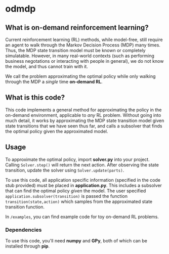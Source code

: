 # odmdp
## What is on-demand reinforcement learning?
Current reinforcement learning (RL) methods, while model-free, still require an agent to walk through the Markov Decision Process (MDP) many times. Thus, the MDP state transition model must be known or completely simulatable. However, in many real-world contexts (such as performing business negotations or interacting with people in general), we do not know the model, and thus cannot train with it. 

We call the problem approximating the optimal policy while only walking through the MDP a _single_ time **on-demand RL**.

## What is this code?
This code implements a general method for approximating the policy in the on-demand environment, applicable to _any_ RL problem. Without going into much detail, it works by approximating the MDP state transition model given state transitions that we have seen thus far, and calls a subsolver that finds the optimal policy given the approximated model.

## Usage
To approximate the optimal policy, import **solver.py** into your project. Calling `Solver.step()` will return the next action. After observing the state transition, update the solver using `Solver.update(parts)`.

To use this code, all application specific information (specified in the code stub provided) must be placed in **application.py**. This includes a subsolver that can find the optimal policy _given_ the model. The user specified `application.subsolver(transition)` is passed the function `transition(state,action)` which samples from the approximated state transition function.

In `/examples`, you can find example code for toy on-demand RL problems.

### Dependencies
To use this code, you'll need **numpy** and **GPy**, both of which can be installed through **pip**.
